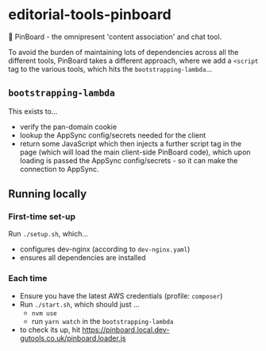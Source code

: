 # editorial-tools-pinboard
📌 PinBoard - the omnipresent 'content association' and chat tool.

To avoid the burden of maintaining lots of dependencies across all the different tools, PinBoard takes a different approach, where we add a `<script` tag to the various tools, which hits the `bootstrapping-lambda`...

## `bootstrapping-lambda`
This exists to...
- verify the pan-domain cookie
- lookup the AppSync config/secrets needed for the client
- return some JavaScript which then injects a further script tag in the page (which will load the main client-side PinBoard code), which upon loading is passed the AppSync config/secrets - so it can make the connection to AppSync.

## Running locally

### First-time set-up
Run `./setup.sh`, which...
- configures dev-nginx (according to `dev-nginx.yaml`)
- ensures all dependencies are installed

### Each time
- Ensure you have the latest AWS credentials (profile: `composer`)
- Run `./start.sh`, which should just ...
  - `nvm use`
  - run `yarn watch` in the `bootstrapping-lambda`
- to check its up, hit https://pinboard.local.dev-gutools.co.uk/pinboard.loader.js